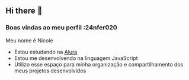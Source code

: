 ## Hi there 👋

### Boas vindas ao meu perfil :24nfer020

Meu nome é Nicole

- Estou estudando na [Alura](https://www.alura.com.br)
- Estou me desenvolvendo na linguagem JavaScript
- Utilizo esse espaço para minha organização e compartilhamento dos meus projetos desenvolvidos

